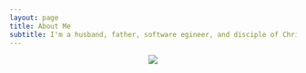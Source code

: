 ```yaml
---
layout: page
title: About Me
subtitle: I'm a husband, father, software egineer, and disciple of Christ.
---
```


<p style="text-align: center;"><img src="{{ 'assets/img/profile.png' | relative_url }}" /></p>

